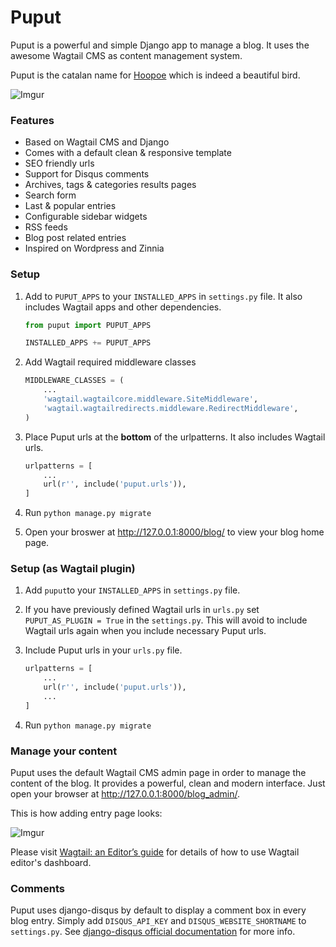 # Puput

Puput is a powerful and simple Django app to manage a blog. It uses the awesome Wagtail CMS as content management system.

Puput is the catalan name for [Hoopoe](https://en.wikipedia.org/wiki/Hoopoe) which is indeed a beautiful bird.

![Imgur](http://i.imgur.com/ndZLeWb.png?1)

### Features
* Based on Wagtail CMS and Django
* Comes with a default clean & responsive template
* SEO friendly urls
* Support for Disqus comments
* Archives, tags & categories results pages
* Search form
* Last & popular entries
* Configurable sidebar widgets
* RSS feeds
* Blog post related entries
* Inspired on Wordpress and Zinnia

### Setup

1. Add to `PUPUT_APPS` to your `INSTALLED_APPS` in `settings.py` file. It also includes Wagtail apps and other dependencies.

    ```python
    from puput import PUPUT_APPS
    
    INSTALLED_APPS += PUPUT_APPS
    ```
2. Add Wagtail required middleware classes

    ```python
    MIDDLEWARE_CLASSES = (
        ...
        'wagtail.wagtailcore.middleware.SiteMiddleware',
        'wagtail.wagtailredirects.middleware.RedirectMiddleware',
    )
    ```
3. Place Puput urls at the __bottom__ of the urlpatterns. It also includes Wagtail urls.

    ```python
    urlpatterns = [
        ...
        url(r'', include('puput.urls')),
    ]
    ```
4. Run `python manage.py migrate`
5. Open your broswer at http://127.0.0.1:8000/blog/ to view your blog home page. 

### Setup (as Wagtail plugin)

1. Add `puput`to your `INSTALLED_APPS` in `settings.py` file.
2. If you have previously defined Wagtail urls in `urls.py` set `PUPUT_AS_PLUGIN = True` in the `settings.py`. This will avoid to include Wagtail urls again when you include necessary Puput urls.
3. Include Puput urls in your `urls.py` file.

    ```python
    urlpatterns = [
        ...
        url(r'', include('puput.urls')),
        ...
    ]
    ```
4. Run `python manage.py migrate`
 

### Manage your content

Puput uses the default Wagtail CMS admin page in order to manage the content of the blog. It provides a powerful, clean and modern interface. Just open your browser at http://127.0.0.1:8000/blog_admin/.

This is how adding entry page looks:

![Imgur](http://i.imgur.com/NntrN3i.png?1)

Please visit [Wagtail: an Editor’s guide](http://docs.wagtail.io/en/v1.0/editor_manual/index.html) for details of how to use Wagtail editor's dashboard.

### Comments

Puput uses django-disqus by default to display a comment box in every blog entry. Simply add `DISQUS_API_KEY` and `DISQUS_WEBSITE_SHORTNAME` to `settings.py`. See [django-disqus official documentation](http://django-disqus.readthedocs.org/en/latest/installation.html#configuring-your-django-installation) for more info.
